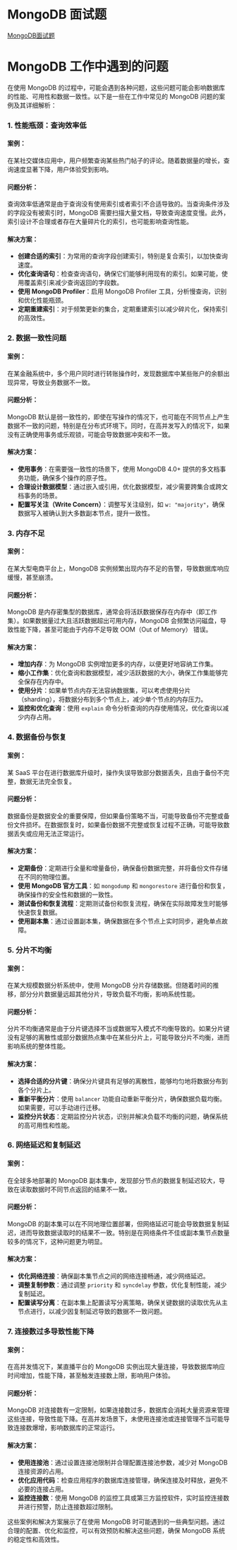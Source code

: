 # MongoDB 面试题

[MongoDB面试题](https://blog.csdn.net/golove666/article/details/137383946)

# MongoDB 工作中遇到的问题 

在使用 MongoDB 的过程中，可能会遇到各种问题，这些问题可能会影响数据库的性能、可用性和数据一致性。以下是一些在工作中常见的 MongoDB 问题的案例及其详细解析：

### 1. **性能瓶颈：查询效率低**

#### 案例：
在某社交媒体应用中，用户频繁查询某些热门帖子的评论。随着数据量的增长，查询速度显著下降，用户体验受到影响。

#### 问题分析：
查询效率低通常是由于查询没有使用索引或者索引不合适导致的。当查询条件涉及的字段没有被索引时，MongoDB 需要扫描大量文档，导致查询速度变慢。此外，索引设计不合理或者存在大量碎片化的索引，也可能影响查询性能。

#### 解决方案：
- **创建合适的索引**：为常用的查询字段创建索引，特别是复合索引，以加快查询速度。
- **优化查询语句**：检查查询语句，确保它们能够利用现有的索引。如果可能，使用覆盖索引来减少查询返回的字段数。
- **使用 MongoDB Profiler**：启用 MongoDB Profiler 工具，分析慢查询，识别和优化性能瓶颈。
- **定期重建索引**：对于频繁更新的集合，定期重建索引以减少碎片化，保持索引的高效性。

### 2. **数据一致性问题**

#### 案例：
在某金融系统中，多个用户同时进行转账操作时，发现数据库中某些账户的余额出现异常，导致业务数据不一致。

#### 问题分析：
MongoDB 默认是弱一致性的，即使在写操作的情况下，也可能在不同节点上产生数据不一致的问题，特别是在分布式环境下。同时，在高并发写入的情况下，如果没有正确使用事务或乐观锁，可能会导致数据冲突和不一致。

#### 解决方案：
- **使用事务**：在需要强一致性的场景下，使用 MongoDB 4.0+ 提供的多文档事务功能，确保多个操作的原子性。
- **合理设计数据模型**：通过嵌入或引用，优化数据模型，减少需要跨集合或跨文档事务的场景。
- **配置写关注（Write Concern）**：调整写关注级别，如 `w: "majority"`，确保数据写入被确认到大多数副本节点，提升一致性。

### 3. **内存不足**

#### 案例：
在某大型电商平台上，MongoDB 实例频繁出现内存不足的告警，导致数据库响应缓慢，甚至崩溃。

#### 问题分析：
MongoDB 是内存密集型的数据库，通常会将活跃数据保存在内存中（即工作集）。如果数据量过大且活跃数据超出可用内存，MongoDB 会频繁访问磁盘，导致性能下降，甚至可能由于内存不足导致 OOM（Out of Memory） 错误。

#### 解决方案：
- **增加内存**：为 MongoDB 实例增加更多的内存，以便更好地容纳工作集。
- **缩小工作集**：优化查询和数据模型，减少活跃数据的大小，确保工作集能够完全保存在内存中。
- **使用分片**：如果单节点内存无法容纳数据集，可以考虑使用分片（sharding），将数据分布到多个节点上，减少单个节点的内存压力。
- **监控和优化查询**：使用 `explain` 命令分析查询的内存使用情况，优化查询以减少内存占用。

### 4. **数据备份与恢复**

#### 案例：
某 SaaS 平台在进行数据库升级时，操作失误导致部分数据丢失，且由于备份不完整，数据无法完全恢复。

#### 问题分析：
数据备份是数据安全的重要保障，但如果备份策略不当，可能导致备份不完整或备份文件损坏。在数据恢复时，如果备份数据不完整或恢复过程不正确，可能导致数据丢失或应用无法正常运行。

#### 解决方案：
- **定期备份**：定期进行全量和增量备份，确保备份数据完整，并将备份文件存储在不同的物理位置。
- **使用 MongoDB 官方工具**：如 `mongodump` 和 `mongorestore` 进行备份和恢复，确保操作的安全性和数据的一致性。
- **测试备份和恢复流程**：定期测试备份和恢复流程，确保在实际故障发生时能够快速恢复数据。
- **使用副本集**：通过设置副本集，确保数据在多个节点上实时同步，避免单点故障。

### 5. **分片不均衡**

#### 案例：
在某大规模数据分析系统中，使用 MongoDB 分片存储数据。但随着时间的推移，部分分片数据量远超其他分片，导致负载不均衡，影响系统性能。

#### 问题分析：
分片不均衡通常是由于分片键选择不当或数据写入模式不均衡导致的。如果分片键没有足够的离散性或部分数据热点集中在某些分片上，可能导致分片不均衡，进而影响系统的整体性能。

#### 解决方案：
- **选择合适的分片键**：确保分片键具有足够的离散性，能够均匀地将数据分布到各个分片上。
- **重新平衡分片**：使用 `balancer` 功能自动重新平衡分片，确保数据负载均衡。如果需要，可以手动进行迁移。
- **监控分片状态**：定期监控分片状态，识别并解决负载不均衡的问题，确保系统的高可用性和性能。

### 6. **网络延迟和复制延迟**

#### 案例：
在全球多地部署的 MongoDB 副本集中，发现部分节点的数据复制延迟较大，导致在读取数据时不同节点返回的结果不一致。

#### 问题分析：
MongoDB 的副本集可以在不同地理位置部署，但网络延迟可能会导致数据复制延迟，进而导致数据读取时的结果不一致。特别是在网络条件不佳或副本集节点数量较多的情况下，这种问题更为明显。

#### 解决方案：
- **优化网络连接**：确保副本集节点之间的网络连接畅通，减少网络延迟。
- **调整复制参数**：通过调整 `priority` 和 `syncdelay` 参数，优化复制性能，减少复制延迟。
- **配置读写分离**：在副本集上配置读写分离策略，确保关键数据的读取优先从主节点进行，以减少因复制延迟导致的数据不一致问题。

### 7. **连接数过多导致性能下降**

#### 案例：
在高并发情况下，某直播平台的 MongoDB 实例出现大量连接，导致数据库响应时间增加，性能下降，甚至触发连接数上限，影响用户体验。

#### 问题分析：
MongoDB 对连接数有一定限制，如果连接数过多，数据库会消耗大量资源来管理这些连接，导致性能下降。在高并发场景下，未使用连接池或连接管理不当可能导致连接数爆增，影响数据库的正常运行。

#### 解决方案：
- **使用连接池**：通过设置连接池限制并合理配置连接池参数，减少对 MongoDB 连接资源的占用。
- **优化应用代码**：检查应用程序的数据库连接管理，确保连接及时释放，避免不必要的连接占用。
- **监控连接数**：使用 MongoDB 的监控工具或第三方监控软件，实时监控连接数并进行预警，防止连接数超过限制。

这些案例和解决方案展示了在使用 MongoDB 时可能遇到的一些典型问题。通过合理的配置、优化和监控，可以有效预防和解决这些问题，确保 MongoDB 系统的稳定性和高效性。